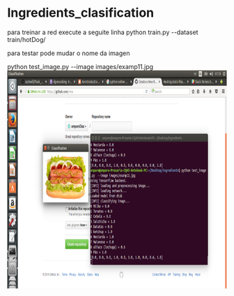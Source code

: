 # Ingredients_clasification

 para treinar a red execute a seguite linha
	python train.py --dataset train/hotDog/
 
 

para testar pode mudar o nome da imagen 
<p>
python test_image.py  --image images/examp11.jpg 

 <img src="https://raw.githubusercontent.com/amparoDiaz/Ingredients_clasification/master/ingredients/Screenshot%20from%202016-11-30%2007-28-11.png" alt="Ver resultados" height="500" width="800">  
 <p>

